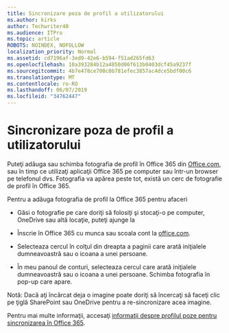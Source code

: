 ```yaml
---
title: Sincronizare poza de profil a utilizatorului
ms.author: kirks
author: Techwriter40
ms.audience: ITPro
ms.topic: article
ROBOTS: NOINDEX, NOFOLLOW
localization_priority: Normal
ms.assetid: cd7196af-3ed9-42e6-b594-f51ad265fd63
ms.openlocfilehash: 10a393284b12a4850d06f613b0403dcf45a9237f
ms.sourcegitcommit: 4b7e478ce700c0b781efec3857ac4dce5bdf00c6
ms.translationtype: MT
ms.contentlocale: ro-RO
ms.lasthandoff: 06/07/2019
ms.locfileid: "34762447"
---
```

# <a name="sync-a-users-profile-picture"></a>Sincronizare poza de profil a utilizatorului

Puteţi adăuga sau schimba fotografia de profil în Office 365 din [Office.com](http://www.office.com), sau în timp ce utilizaţi aplicaţii Office 365 pe computer sau într-un browser pe telefonul dvs. Fotografia va apărea peste tot, există un cerc de fotografie de profil în Office 365.

Pentru a adăuga fotografia de profil la Office 365 pentru afaceri

- Găsi o fotografie pe care doriţi să folosiţi şi stocaţi-o pe computer, OneDrive sau altă locaţie, puteţi ajunge la

- Înscrie în Office 365 cu munca sau scoala cont la [office.com](http://www.office.com).

- Selecteaza cercul în colţul din dreapta a paginii care arată iniţialele dumneavoastră sau o icoana a unei persoane.

- În meu panoul de conturi, selecteaza cercul care arată iniţialele dumneavoastră sau o icoana a unei persoane. Schimba fotografia în pop-up care apare.

Notă: Dacă aţi încărcat deja o imagine poate doriţi să încercaţi să faceţi clic pe ţiglă SharePoint sau OneDrive pentru a re-sincronizare acea imagine.

Pentru mai multe informaţii, accesaţi [informaţii despre profilul poze pentru sincronizarea în Office 365](https://support.office.com/article/information-about-profile-picture-synchronization-in-office-365-20594d76-d054-4af4-a660-401133e3d48a?ui=en-US&amp;rs=en-US&amp;ad=US).
